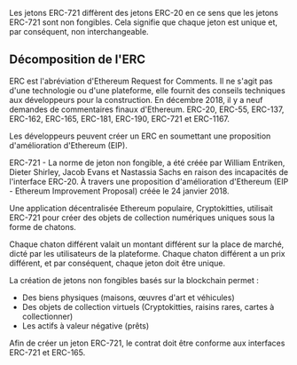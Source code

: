 Les jetons ERC-721 diffèrent des jetons ERC-20 en ce sens que les jetons ERC-721 sont non fongibles. Cela signifie que chaque jeton est unique et, par conséquent, non interchangeable. 

## Décomposition de l'ERC

ERC est l'abréviation d'Ethereum Request for Comments. Il ne s'agit pas d'une technologie ou d'une plateforme, elle fournit des conseils techniques aux développeurs pour la construction. En décembre 2018, il y a neuf demandes de commentaires finaux d'Ethereum. ERC-20, ERC-55, ERC-137, ERC-162, ERC-165, ERC-181, ERC-190, ERC-721 et ERC-1167.

Les développeurs peuvent créer un ERC en soumettant une proposition d'amélioration d'Ethereum (EIP).

ERC-721 - La norme de jeton non fongible, a été créée par William Entriken, Dieter Shirley, Jacob Evans et Nastassia Sachs en raison des incapacités de l'interface ERC-20. À travers une proposition d'amélioration d'Ethereum (EIP - Ethereum Improvement Proposal) créée le 24 janvier 2018.

Une application décentralisée Ethereum populaire, Cryptokitties, utilisait ERC-721 pour créer des objets de collection numériques uniques sous la forme de chatons.

Chaque chaton différent valait un montant différent sur la place de marché, dicté par les utilisateurs de la plateforme. Chaque chaton différent a un prix différent, et par conséquent, chaque jeton doit être unique. 

La création de jetons non fongibles basés sur la blockchain permet :

- Des biens physiques (maisons, œuvres d'art et véhicules)
- Des objets de collection virtuels (Cryptokitties, raisins rares, cartes à collectionner)
- Les actifs à valeur négative (prêts)

Afin de créer un jeton ERC-721, le contrat doit être conforme aux interfaces ERC-721 et ERC-165.